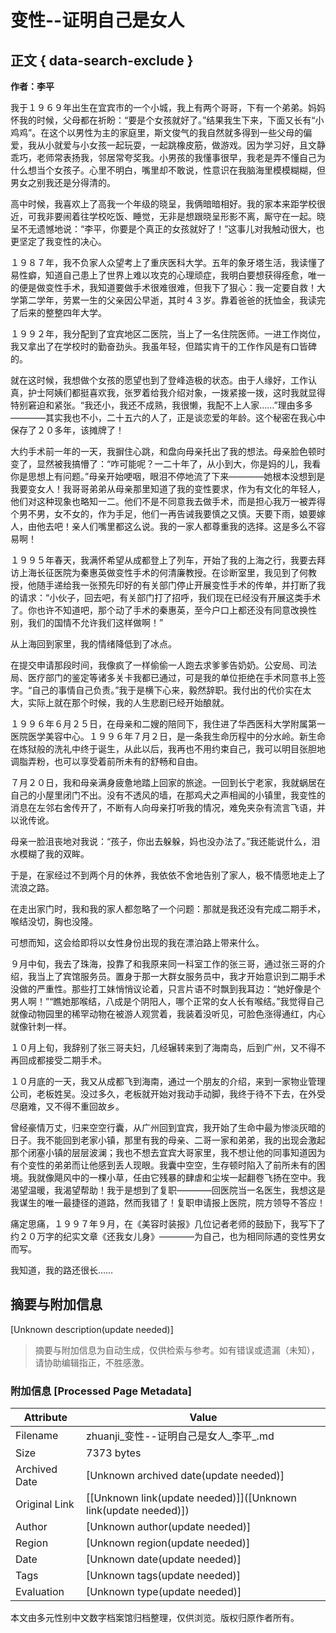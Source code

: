 # 变性--证明自己是女人

## 正文 { data-search-exclude }


**作者：李平**

我于１９６９年出生在宜宾市的一个小城，我上有两个哥哥，下有一个弟弟。妈妈怀我的时候，父母都在祈盼：“要是个女孩就好了。”结果我生下来，下面又长有“小鸡鸡”。在这个以男性为主的家庭里，斯文俊气的我自然就多得到一些父母的偏爱，我从小就爱与小女孩一起玩耍，一起跳橡皮筋，做游戏。因为学习好，且文静乖巧，老师常表扬我，邻居常夸奖我。小男孩的我懂事很早，我老是弄不懂自己为什么想当个女孩子。心里不明白，嘴里却不敢说，性意识在我脑海里模模糊糊，但男女之别我还是分得清的。

高中时候，我喜欢上了高我一个年级的晓呈，我俩暗暗相好。我的家本来距学校很近，可我非要闹着往学校吃饭、睡觉，无非是想跟晓呈形影不离，厮守在一起。晓呈不无遗憾地说：“李平，你要是个真正的女孩就好了！”这事儿对我触动很大，也更坚定了我变性的决心。

１９８７年，我不负家人众望考上了重庆医科大学。五年的象牙塔生活，我读懂了易性癖，知道自己患上了世界上难以攻克的心理顽症，我明白要想获得痊愈，唯一的便是做变性手术，我知道要做手术很难很难，但我下了狠心：我一定要自救！大学第二学年，劳累一生的父亲因公早逝，其时４３岁。靠着爸爸的抚恤金，我读完了后来的整整四年大学。

１９９２年，我分配到了宜宾地区二医院，当上了一名住院医师。一进工作岗位，我又拿出了在学校时的勤奋劲头。我虽年轻，但踏实肯干的工作作风是有口皆碑的。

就在这时候，我想做个女孩的愿望也到了登峰造极的状态。由于人缘好，工作认真，护士阿姨们都挺喜欢我，张罗着给我介绍对象，一拨紧接一拨，这时我就显得特别窘迫和紧张。“我还小，我还不成熟，我很懒，我配不上人家……”理由多多————其实我也不小，二十五六的人了，正是谈恋爱的年龄。这个秘密在我心中保存了２０多年，该摊牌了！

大约手术前一年的一天，我摒住心跳，和盘向母亲托出了我的想法。母亲脸色顿时变了，显然被我搞懵了：“咋可能呢？一二十年了，从小到大，你是妈的儿，我看你是思想上有问题。”母亲开始哽咽，眼泪不停地流了下来————她根本没想到是我要变女人！我哥哥弟弟从母亲那里知道了我的变性要求，作为有文化的年轻人，他们对这种现象也略知一二。他们不是不同意我去做手术，而是担心我万一被弄得个男不男，女不女的，作为手足，他们一再告诫我要慎之又慎。天要下雨，娘要嫁人，由他去吧！亲人们嘴里都这么说。我的一家人都尊重我的选择。这是多么不容易啊！

１９９５年春天，我满怀希望从成都登上了列车，开始了我的上海之行，我要去拜访上海长征医院为秦惠英做变性手术的何清廉教授。在诊断室里，我见到了何教授，他随手递给我一张预先印好的有关部门停止开展变性手术的传单，并打断了我的请求：“小伙子，回去吧，有关部门打了招呼，我们现在已经没有开展这类手术了。你也许不知道吧，那个动了手术的秦惠英，至今户口上都还没有同意改换性别，我们的国情不允许我们这样做啊！”

从上海回到家里，我的情绪降低到了冰点。

在提交申请那段时间，我像疯了一样偷偷一人跑去求爹爹告奶奶。公安局、司法局、医疗部门的鉴定等诸多关卡我都已通过，可是我的单位拒绝在手术同意书上签字。“自己的事情自己负责。”我于是横下心来，毅然辞职。我付出的代价实在太大，实际上就在那个时候，我的人生悲剧已经开始酿就。

１９９６年６月２５日，在母亲和二嫂的陪同下，我住进了华西医科大学附属第一医院医学美容中心。１９９６年７月２日，是一条我生命历程中的分水岭。新生命在炼狱般的洗礼中终于诞生，从此以后，我再也不用约束自己，我可以明目张胆地调脂弄粉，也可以享受着前所未有的舒畅和自由。

７月２０日，我和母亲满身疲惫地踏上回家的旅途。一回到长宁老家，我就蜗居在自己的小屋里闭门不出。没有不透风的墙，在那鸡犬之声相闻的小镇里，我变性的消息在左邻右舍传开了，不断有人向母亲打听我的情况，难免夹杂有流言飞语，并以讹传讹。

母亲一脸沮丧地对我说：“孩子，你出去躲躲，妈也没办法了。”我还能说什么，泪水模糊了我的双眸。

于是，在家经过不到两个月的休养，我依依不舍地告别了家人，极不情愿地走上了流浪之路。

在走出家门时，我和我的家人都忽略了一个问题：那就是我还没有完成二期手术，喉结没切，胸也没隆。

可想而知，这会给即将以女性身份出现的我在漂泊路上带来什么。

９月中旬，我去了珠海，投靠了和我原来同一科室工作的张三哥，通过张三哥的介绍，我当上了宾馆服务员。置身于那一大群女服务员中，我才开始意识到二期手术没做的严重性。那些打工妹悄悄议论着，只言片语不时飘到我耳边：“她好像是个男人啊！”“瞧她那喉结，八成是个阴阳人，哪个正常的女人长有喉结。”我觉得自己就像动物园里的稀罕动物在被游人观赏着，我装着没听见，可脸色涨得通红，内心就像针刺一样。

１０月上旬，我辞别了张三哥夫妇，几经辗转来到了海南岛，后到广州，又不得不再回成都接受二期手术。

１０月底的一天，我又从成都飞到海南，通过一个朋友的介绍，来到一家物业管理公司，老板姓吴。没过多久，老板就开始对我动手动脚，我终于待不下去，在外受尽磨难，又不得不重回故乡。

曾经豪情万丈，归来空空行囊，从广州回到宜宾，我开始了生命中最为惨淡灰暗的日子。我不能回到老家小镇，那里有我的母亲、二哥一家和弟弟，我的出现会激起那个闭塞小镇的层层波澜；我也不想去宜宾大哥家里，我不想让他的同事知道因为有个变性的弟弟而让他感到丢人现眼。我囊中空空，生存顿时陷入了前所未有的困境。我就像飓风中的一棵小草，任由它残暴的肆虐和尘埃一起翻卷飞扬在空中。我渴望温暖，我渴望帮助！我于是想到了复职————回医院当一名医生，我想这是我谋生的唯一最捷径的道路，然而我错了！复职申请报上医院，院方领导不答应！

痛定思痛，１９９７年９月，在《美容时装报》几位记者老师的鼓励下，我写下了约２０万字的纪实文章《还我女儿身》————为自己，也为相同际遇的变性男女而写。

我知道，我的路还很长……
<!-- tcd_original_link https://zhuanji.xiusha.com/l/liping/000/001.htm -->


## 摘要与附加信息

<!-- tcd_abstract -->
[Unknown description(update needed)]
<!-- tcd_abstract_end -->

> 摘要与附加信息为自动生成，仅供检索与参考。如有错误或遗漏（未知），请协助编辑指正，不胜感激。

### 附加信息 [Processed Page Metadata]

| Attribute       | Value                                  |
|-----------------|----------------------------------------|
| Filename        | zhuanji_变性--证明自己是女人_李平_.md                             |
| Size            | 7373 bytes                           |
| Archived Date   | [Unknown archived date(update needed)]                             |
| Original Link   | [[Unknown link(update needed)]]([Unknown link(update needed)])                       |
| Author          | [Unknown author(update needed)]                               |
| Region          | [Unknown region(update needed)]                               |
| Date            | [Unknown date(update needed)]                                 |
| Tags            | [Unknown tags(update needed)]                                 |
| Evaluation            | [Unknown type(update needed)]                                 |
<!-- tcd_table_end -->

本文由多元性别中文数字档案馆归档整理，仅供浏览。版权归原作者所有。
